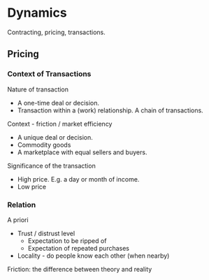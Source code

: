 # Dynamics

Contracting, pricing, transactions.



## Pricing

### Context of Transactions

Nature of transaction

- A one-time deal or decision.
- Transaction within a (work) relationship. A chain of transactions.



Context - friction / market efficiency

- A unique deal or decision.
- Commodity goods
- A marketplace with equal sellers and buyers.



Significance of the transaction

- High price. E.g. a day or month of income.
- Low price



### Relation

A priori

- Trust / distrust level
  - Expectation to be ripped of
  - Expectation of repeated purchases
- Locality - do people know each other (when nearby)



Friction: the difference between theory and reality

